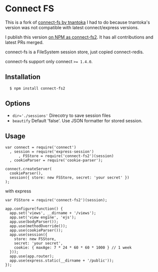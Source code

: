 
# Connect FS

This is a fork of [connect-fs by tnantoka](https://github.com/tnantoka/connect-fs) I had to do because tnantoka's version was not compatible with latest connect/express versions.

I publish this version [on NPM as connect-fs2](https://www.npmjs.org/package/connect-fs2). It has all contributions and latest PRs merged.

connect-fs is a FileSystem session store, just copied connect-redis.

 connect-fs support only connect `>= 1.4.0`.

## Installation

	  $ npm install connect-fs2

## Options

  - `dir='./sessions'` Direcotry to save session files
  - `beautify` Default 'false'. Use JSON formatter for stored session. 

## Usage

    var connect = require('connect')
      , session = require('express-session')
	 	  , FSStore = require('connect-fs2')(session)
      , cookieParser = require('cookie-parser');

    connect.createServer(
      cookieParser(),
      session({ store: new FSStore, secret: 'your secret' })
    );

  with express

    var FSStore = require('connect-fs2')(session);

    app.configure(function() {
      app.set('views', __dirname + '/views');
      app.set('view engine', 'ejs');
      app.use(bodyParser());
      app.use(methodOverride());
      app.use(cookieParser());
      app.use(session({
        store: new FSStore,
        secret: 'your secret',
        cookie: { maxAge: 7 * 24 * 60 * 60 * 1000 } // 1 week
      }));
      app.use(app.router);
      app.use(express.static(__dirname + '/public'));
    });

